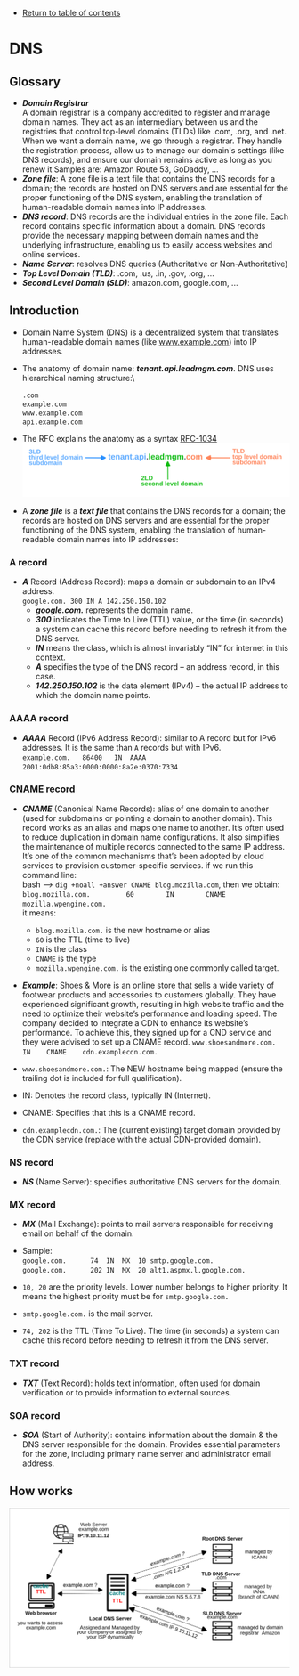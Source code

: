* [Return to table of contents](../../README.md)
# DNS
## Glossary
- **_Domain Registrar_**  
  A domain registrar is a company accredited to register and manage domain names.
  They act as an intermediary between us and the registries that control 
  top-level domains (TLDs) like .com, .org, and .net. When we want a domain name, 
  we go through a registrar. They handle the registration process, allow us 
  to manage our domain's settings (like DNS records), and ensure 
  our domain remains active as long as you renew it
  Samples are: Amazon Route 53, GoDaddy, ...
- **_Zone file_**: A zone file is a text file that contains the DNS records for a domain; the
  records are hosted on DNS servers and are essential for the proper
  functioning of the DNS system, enabling the translation of human-readable
  domain names into IP addresses.
- **_DNS record_**: DNS records are the individual entries in the zone file. Each record contains specific information about a domain.
  DNS records provide the necessary mapping between domain names and the underlying infrastructure, enabling us to easily access websites and online services.
- **_Name Server_**: resolves DNS queries (Authoritative or Non-Authoritative)
- _**Top Level Domain (TLD)**_: .com, .us, .in, .gov, .org, ...
- **_Second Level Domain (SLD)_**: amazon.com, google.com, ...

## Introduction

- Domain Name System (DNS) is a decentralized system that translates
  human-readable domain names (like www.example.com) into IP addresses.
- The anatomy of domain name: **_tenant.api.leadmgm.com_**. 
  DNS uses hierarchical naming structure:\
  ```
  .com 
  example.com 
  www.example.com
  api.example.com
  ```


- The RFC explains the anatomy as a syntax [RFC-1034](https://datatracker.ietf.org/doc/html/rfc1034#section-3.5)
![](../images/dns-intro.svg)

- A **_zone file_** is a **_text file_** that contains the DNS records for a domain; the
records are hosted on DNS servers and are essential for the proper
functioning of the DNS system, enabling the translation of human-readable
domain names into IP addresses:

### A record
  - **_A_** Record (Address Record): maps a domain or subdomain to an IPv4
  address. \
  `google.com. 300 IN A 142.250.150.102`
    - **_google.com._** represents the domain name.
    - **_300_** indicates the Time to Live (TTL) value, or the time (in seconds) 
    a system can cache this record before needing to refresh it from the DNS server.
    - **_IN_** means the class, which is almost invariably “IN” for internet in this context.
    - **_A_** specifies the type of the DNS record – an address record, in this case.
    - **_142.250.150.102_** is the data element (IPv4) – the actual IP address to which the domain name points.

### AAAA record
  - **_AAAA_** Record (IPv6 Address Record): similar to A record but for IPv6
  addresses. It is the same than `A` records but with IPv6. \
  `example.com.   86400   IN  AAAA  2001:0db8:85a3:0000:0000:8a2e:0370:7334`

### CNAME record
  - **_CNAME_** (Canonical Name Records): alias of one domain to another (used for
  subdomains or pointing a domain to another domain).
  This record works as an alias and maps one name to another. It’s often used 
  to reduce duplication in domain name configurations. 
  It also simplifies the maintenance of multiple records connected 
  to the same IP address. It’s one of the common mechanisms that’s been adopted 
  by cloud services to provision customer-specific services.
  if we run this command line: \
  bash  --> `dig +noall +answer CNAME blog.mozilla.com`, then we obtain: \
  `blog.mozilla.com.         60        IN        CNAME   mozilla.wpengine.com.` \
  it means:
    - `blog.mozilla.com.` is the new hostname or alias
    - `60` is the TTL (time to live)
    - `IN` is the class
    - `CNAME` is the type
    - `mozilla.wpengine.com.` is the existing one commonly called target.
  - **_Example_**: Shoes & More is an online store that sells a wide variety of footwear 
  products and accessories to customers globally. They have experienced 
  significant growth, resulting in high website traffic and the need to optimize 
  their website’s performance and loading speed. The company decided to integrate 
  a CDN to enhance its website’s performance. To achieve this, they signed up 
  for a CND service and they were advised to set up a CNAME record.
  `www.shoesandmore.com.    IN    CNAME    cdn.examplecdn.com.`

  - `www.shoesandmore.com.`: The NEW hostname being mapped (ensure the trailing dot is included for full qualification).
  - IN: Denotes the record class, typically IN (Internet).
  - CNAME: Specifies that this is a CNAME record.
  - `cdn.examplecdn.com.`: The (current existing) target domain provided by the CDN service (replace with the actual CDN-provided domain).

### NS record
  - **_NS_** (Name Server): specifies authoritative DNS servers for the domain.

### MX record
  - **_MX_** (Mail Exchange): points to mail servers responsible for receiving
  email on behalf of the domain.
  - Sample: \
  `google.com.		74	IN	MX	10 smtp.google.com.`\
  `google.com.      202 IN  MX  20 alt1.aspmx.l.google.com.`
  
  - `10, 20` are the priority levels.  Lower number belongs to higher priority. It means 
  the highest priority must be for `smtp.google.com.`
  - `smtp.google.com.` is the mail server.
  - `74, 202` is the TTL (Time To Live). The time (in seconds)
    a system can cache this record before needing to refresh it from the DNS server. 

### TXT record
  - **_TXT_** (Text Record): holds text information, often used for domain
  verification or to provide information to external sources.

### SOA record
  - **_SOA_** (Start of Authority): contains information about the domain & the
  DNS server responsible for the domain. Provides essential parameters for the zone, 
  including primary name server and administrator email address.

## How works
![](../images/dns-how-works.svg)